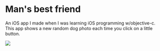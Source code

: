 # Man's best friend

An iOS app I made when I was learning iOS programming w/objective-c. This app shows a new random dog photo each time you click on a little button.

![](https://cl.ly/0S3y2J172T2k/man-best-friend-screen.png)
